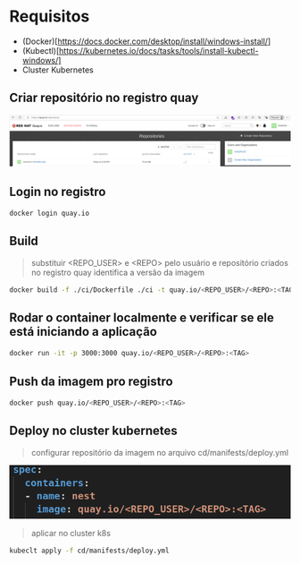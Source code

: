 
# Requisitos

- (Docker)[https://docs.docker.com/desktop/install/windows-install/]
- (Kubectl)[https://kubernetes.io/docs/tasks/tools/install-kubectl-windows/]
- Cluster Kubernetes




## Criar repositório no registro quay

![alt text](1-quay.png)

## Login no registro
```sh
docker login quay.io
```

## Build

> substituir \<REPO_USER\> e \<REPO\> pelo usuário e repositório criados no registro quay
> <TAG> identifica a versão da imagem

```sh
docker build -f ./ci/Dockerfile ./ci -t quay.io/<REPO_USER>/<REPO>:<TAG>
```

## Rodar o container localmente e verificar se ele está iniciando a aplicação

```sh
docker run -it -p 3000:3000 quay.io/<REPO_USER>/<REPO>:<TAG>
```

## Push da imagem pro registro 

```sh
docker push quay.io/<REPO_USER>/<REPO>:<TAG>
```

## Deploy no cluster kubernetes

> configurar repositório da imagem  no arquivo cd/manifests/deploy.yml

![alt text](deploy-repo.png)

> aplicar no cluster k8s

```sh
kubeclt apply -f cd/manifests/deploy.yml
```


